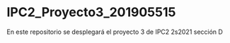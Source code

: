 # IPC2_Proyecto3_201905515
En este repositorio se desplegará el proyecto 3 de IPC2 2s2021 sección D
